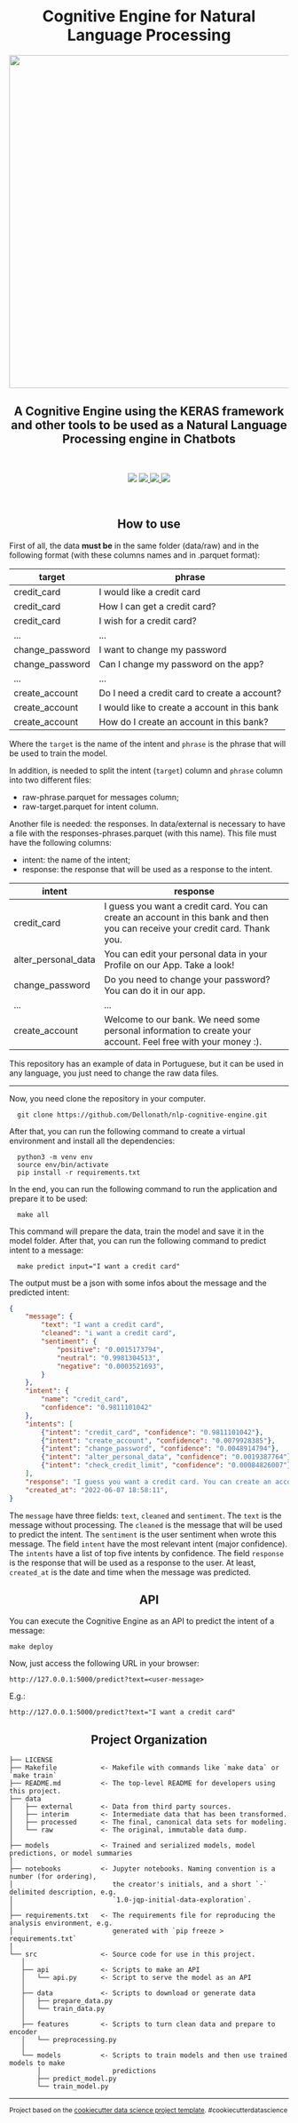 <h1 align="center">
    Cognitive Engine for Natural Language Processing
</h1>

<p align="center">
    <img width=600px src="https://user-images.githubusercontent.com/56659549/171969411-476203ab-d016-4946-a163-ee8b1f6de37d.jpg">
</p>

<h2 align="center">
    A Cognitive Engine using the KERAS framework and other tools to be used as a Natural Language Processing engine in Chatbots
</h2>

<br>

<p align="center">
  <img src="https://img.shields.io/badge/progress-100%25-important.svg?color=greeb&style=for-the-badge">
  <a href="https://github.com/Dellonath/SKADI/blob/main/LICENSE">
    <img src="https://img.shields.io/apm/l/vim-mode?color=greeb&style=for-the-badge">
  </a>
  <a href="https://github.com/Dellonath/chatbot-cognitive-engine/stargazers">
    <img src="https://img.shields.io/github/stars/Dellonath/chatbot-cognitive-engine?color=greeb&style=for-the-badge">
  </a> 
  <a href="https://github.com/Dellonath/chatbot-cognitive-engine/network/members">
    <img src="https://img.shields.io/github/forks/Dellonath/chatbot-cognitive-engine?color=greeb&style=for-the-badge">
  </a>
</p>

<br>
 
<h2 align="center">
    How to use
</h2>

First of all, the data <b>must be</b> in the same folder (data/raw) and in the following format (with these columns names and in .parquet format):

| target  | phrase |
| ------------- | ------------- |
| credit_card  | I would like a credit card |
| credit_card  | How I can get a credit card? |
| credit_card  | I wish for a credit card? |
| ...  | ...  |
| change_password  | I want to change my password |
| change_password  | Can I change my password on the app? |
| ...  | ...  |
| create_account  | Do I need a credit card to create a account? |
| create_account  | I would like to create a account in this bank |
| create_account  | How do I create an account in this bank? |

Where the ```target``` is the name of the intent and ```phrase``` is the phrase that will be used to train the model. 

In addition, is needed to split the intent (```target```) column and ```phrase``` column into two different files:
*  raw-phrase.parquet for messages column;
*  raw-target.parquet for intent column.

Another file is needed: the responses. In data/external is necessary to have a file with the responses-phrases.parquet (with this name). This file must have the following columns:
*  intent: the name of the intent;
*  response: the response that will be used as a response to the intent.

| intent  | response |
| ------------- | ------------- |
| credit_card  | I guess you want a credit card. You can create an account in this bank and then you can receive your credit card. Thank you. |
| alter_personal_data  | You can edit your personal data in your Profile on our App. Take a look!  |
| change_password  | Do you need to change your password? You can do it in our app. |
| ...  | ...  |
| create_account  | Welcome to our bank. We need some personal information to create your account. Feel free with your money :). |

This repository has an example of data in Portuguese, but it can be used in any language, you just need to change the raw data files.

___________

Now, you need clone the repository in your computer.
```terminal
  git clone https://github.com/Dellonath/nlp-cognitive-engine.git
```

After that, you can run the following command to create a virtual environment and install all the dependencies:  
```terminal
  python3 -m venv env 
  source env/bin/activate
  pip install -r requirements.txt
```

In the end, you can run the following command to run the application and prepare it to be used:
```terminal
  make all
```

This command will prepare the data, train the model and save it in the model folder. After that, you can run the following command to predict intent to a message:

```terminal
  make predict input="I want a credit card"
```

The output must be a json with some infos about the message and the predicted intent:

```json
{
    "message": {
        "text": "I want a credit card", 
        "cleaned": "i want a credit card",
        "sentiment": {
            "positive": "0.0015173794",
            "neutral": "0.9981304513",
            "negative": "0.0003521693",
        }
    }, 
    "intent": {
        "name": "credit_card", 
        "confidence": "0.9811101042"
    }, 
    "intents": [
        {"intent": "credit_card", "confidence": "0.9811101042"}, 
        {"intent": "create_account", "confidence": "0.0079928385"}, 
        {"intent": "change_password", "confidence": "0.0048914794"}, 
        {"intent": "alter_personal_data", "confidence": "0.0019387764"}, 
        {"intent": "check_credit_limit", "confidence": "0.00084826007"}
    ],
    "response": "I guess you want a credit card. You can create an account in this bank and then you can receive your credit card. Thank you.",
    "created_at": "2022-06-07 18:58:11",
}
```

The ```message``` have three fields: ```text```, ```cleaned``` and ```sentiment```. The ```text``` is the message without processing. The ```cleaned``` is the message that will be used to predict the intent. The ```sentiment``` is the user sentiment when wrote this message. The field ```intent``` have the most relevant intent (major confidence). The ```intents``` have a list of top five intents by confidence. The field ```response``` is the response that will be used as a response to the user. At least, ```created_at``` is the date and time when the message was predicted.

<h2 align="center">
    API
</h2>

You can execute the Cognitive Engine as an API to predict the intent of a message:

```terminal
make deploy
```

Now, just access the following URL in your browser:

```url
http://127.0.0.1:5000/predict?text=<user-message>
```

E.g.:
```url
http://127.0.0.1:5000/predict?text="I want a credit card"
```
 
<h2 align="center">
    Project Organization
</h2>

    ├── LICENSE
    ├── Makefile           <- Makefile with commands like `make data` or `make train`
    ├── README.md          <- The top-level README for developers using this project.
    ├── data
    │   ├── external       <- Data from third party sources.
    │   ├── interim        <- Intermediate data that has been transformed.
    │   ├── processed      <- The final, canonical data sets for modeling.
    │   └── raw            <- The original, immutable data dump.
    │
    ├── models             <- Trained and serialized models, model predictions, or model summaries
    │
    ├── notebooks          <- Jupyter notebooks. Naming convention is a number (for ordering),
    │                         the creator's initials, and a short `-` delimited description, e.g.
    │                         `1.0-jqp-initial-data-exploration`.
    │
    ├── requirements.txt   <- The requirements file for reproducing the analysis environment, e.g.
    │                         generated with `pip freeze > requirements.txt`
    │
    └── src                <- Source code for use in this project.
       │
       ├── api             <- Scripts to make an API
       │   └── api.py      <- Script to serve the model as an API
       │
       ├── data            <- Scripts to download or generate data
       │   ├── prepare_data.py
       │   └── train_data.py
       │
       ├── features        <- Scripts to turn clean data and prepare to encoder
       │   └── preprocessing.py
       │
       └── models          <- Scripts to train models and then use trained models to make
           │                  predictions
           ├── predict_model.py
           └── train_model.py
    


--------

<p><small>Project based on the <a target="_blank" href="https://drivendata.github.io/cookiecutter-data-science/">cookiecutter data science project template</a>. #cookiecutterdatascience</small></p>
